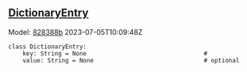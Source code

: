 ## [DictionaryEntry](https://github.com/spdx/spdx-3-model/blob/main/model/Core/Classes/DictionaryEntry.md)
Model: [828388b](https://github.com/spdx/spdx-3-model/commit/828388b98c2374f1af6b760ab87fee0d4a11e3f4) 2023-07-05T10:09:48Z
```
class DictionaryEntry:
    key: String = None                                 # 
    value: String = None                               # optional 
```
